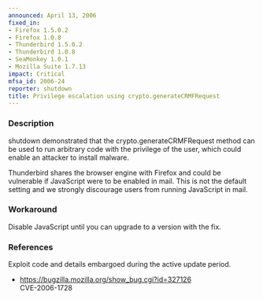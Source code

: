 ```yaml
---
announced: April 13, 2006
fixed_in:
- Firefox 1.5.0.2
- Firefox 1.0.8
- Thunderbird 1.5.0.2
- Thunderbird 1.0.8
- SeaMonkey 1.0.1
- Mozilla Suite 1.7.13
impact: Critical
mfsa_id: 2006-24
reporter: shutdown
title: Privilege escalation using crypto.generateCRMFRequest
---
```


<h3>Description</h3>

<p>shutdown demonstrated that the crypto.generateCRMFRequest method
can be used to run arbitrary code with the privilege of the
user, which could enable an attacker to install malware.</p>

<p class="note">Thunderbird shares the browser engine with Firefox
and could be vulnerable if JavaScript were to be enabled in mail. This is not
the default setting and we strongly discourage users from running
JavaScript in mail.</p>

<h3>Workaround</h3>

<p>Disable JavaScript until you can upgrade to a version with the fix.</p>

<h3>References</h3>

<p>Exploit code and details embargoed during the active update period.</p>

<ul>
<li><a href="https://bugzilla.mozilla.org/show_bug.cgi?id=327126">
https://bugzilla.mozilla.org/show_bug.cgi?id=327126</a><br/>
CVE-2006-1728</li>
</ul>



